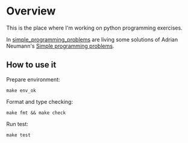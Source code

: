 # Overview

This is the place where I'm working on python programming exercises.


In [simple_programming_problems](./simple_programming_problems) are living some solutions of Adrian Neumann's [Simple programming problems](simple_programming_problems).

## How to use it

Prepare environment:

```
make env_ok
```

Format and type checking:
```
make fmt && make check
```

Run test:
```
make test
```
